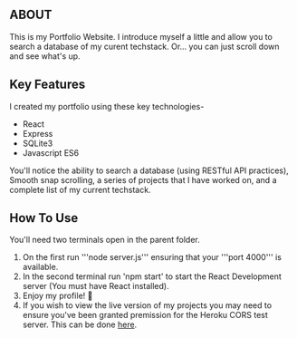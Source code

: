 ## ABOUT

This is my Portfolio Website. I introduce myself a little and allow you to search a database of my curent techstack. Or... you can just scroll down and see what's up.

## Key Features

I created my portfolio using these key technologies-
* React
* Express
* SQLite3
* Javascript ES6

You'll notice the ability to search a database (using RESTful API practices), Smooth snap scrolling, a series of projects that I have worked on, and a complete list of my current techstack.

## How To Use

You'll need two terminals open in the parent folder.
1. On the first run '''node server.js''' ensuring that your '''port 4000''' is available.
2. In the second terminal run 'npm start' to start the React Development server (You must have React installed).
3. Enjoy my profile! :metal:
4. If you wish to view the live version of my projects you may need to ensure you've been granted premission for the Heroku CORS test server. This can be done [here](https://cors-anywhere.herokuapp.com/corsdemo).
